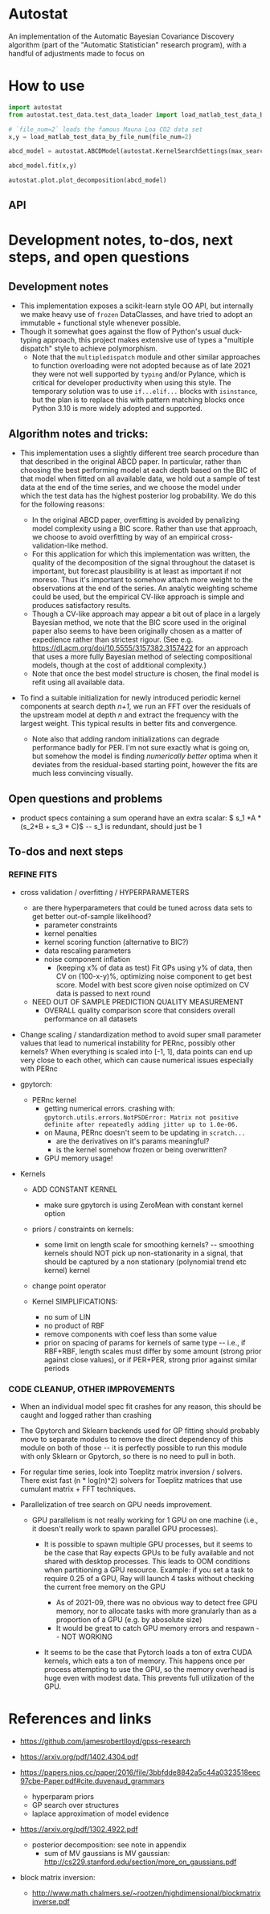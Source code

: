 # Autostat

An implementation of the Automatic Bayesian Covariance Discovery algorithm (part of the "Automatic Statistician" research program), with a handful of adjustments made to focus on

# How to use

```python
import autostat
from autostat.test_data.test_data_loader import load_matlab_test_data_by_file_num

# `file_num=2` loads the famous Mauna Loa CO2 data set
x,y = load_matlab_test_data_by_file_num(file_num=2)

abcd_model = autostat.ABCDModel(autostat.KernelSearchSettings(max_search_depth = 5, num_cpus = 8))

abcd_model.fit(x,y)

autostat.plot.plot_decomposition(abcd_model)


```

## API

# Development notes, to-dos, next steps, and open questions

## Development notes

- This implementation exposes a scikit-learn style OO API, but internally we make heavy use of `frozen` DataClasses, and have tried to adopt an immutable + functional style whenever possible.
- Though it somewhat goes against the flow of Python's usual duck-typing approach, this project makes extensive use of types a "multiple dispatch" style to achieve polymorphism.
  - Note that the `multipledispatch` module and other similar approaches to function overloading were not adopted because as of late 2021 they were not well supported by `typing` and/or Pylance, which is critical for developer productivity when using this style. The temporary solution was to use `if...elif...` blocks with `isinstance`, but the plan is to replace this with pattern matching blocks once Python 3.10 is more widely adopted and supported.

## Algorithm notes and tricks:

- This implementation uses a slightly different tree search procedure than that described in the original ABCD paper. In particular, rather than choosing the best performing model at each depth based on the BIC of that model when fitted on all available data, we hold out a sample of test data at the end of the time series, and we choose the model under which the test data has the highest posterior log probability. We do this for the following reasons:

  - In the original ABCD paper, overfitting is avoided by penalizing model complexity using a BIC score. Rather than use that approach, we choose to avoid overfitting by way of an empirical cross-validation-like method.
  - For this application for which this implementation was written, the quality of the decomposition of the signal throughout the dataset is important, but forecast plausibility is at least as important if not moreso. Thus it's important to somehow attach more weight to the observations at the end of the series. An analytic weighting scheme could be used, but the empirical CV-like approach is simple and produces satisfactory results.
  - Though a CV-like approach may appear a bit out of place in a largely Bayesian method, we note that the BIC score used in the original paper also seems to have been originally chosen as a matter of expedience rather than strictest rigour. (See e.g. https://dl.acm.org/doi/10.5555/3157382.3157422 for an approach that uses a more fully Bayesian method of selecting compositional models, though at the cost of additional complexity.)
  - Note that once the best model structure is chosen, the final model is refit using all available data.

- To find a suitable initialization for newly introduced periodic kernel components at search depth _n+1_, we run an FFT over the residuals of the upstream model at depth _n_ and extract the frequency with the largest weight. This typical results in better fits and convergence.
  - Note also that adding random initializations can degrade performance badly for PER. I'm not sure exactly what is going on, but somehow the model is finding _numerically better_ optima when it deviates from the residual-based starting point, however the fits are much less convincing visually.

## Open questions and problems

- product specs containing a sum operand have an extra scalar: $ s_1 \*A \* (s_2\*B + s_3 \* C)$ -- s_1 is redundant, should just be 1

## To-dos and next steps

### REFINE FITS

- cross validation / overfitting / HYPERPARAMETERS

  - are there hyperparameters that could be tuned across data sets to get better out-of-sample likelihood?
    - parameter constraints
    - kernel penalties
    - kernel scoring function (alternative to BIC?)
    - data rescaling parameters
    - noise component inflation
      - (keeping x% of data as test) Fit GPs using y% of data, then CV on (100-x-y)%, optimizing noise component to get best score. Model with best score given noise optimized on CV data is passed to next round
  - NEED OUT OF SAMPLE PREDICTION QUALITY MEASUREMENT
    - OVERALL quality comparison score that considers overall performance on all datasets

- Change scaling / standardization method to avoid super small parameter values that lead to numerical instability for PERnc, possibly other kernels? When everything is scaled into [-1, 1], data points can end up very close to each other, which can cause numerical issues especially with PERnc

- gpytorch:

  - PERnc kernel
    - getting numerical errors. crashing with: `gpytorch.utils.errors.NotPSDError: Matrix not positive definite after repeatedly adding jitter up to 1.0e-06.`
    - on Mauna, PERnc doesn't seem to be updating in `scratch...`
      - are the derivatives on it's params meaningful?
      - is the kernel somehow frozen or being overwritten?
    - GPU memory usage!

- Kernels

  - ADD CONSTANT KERNEL

    - make sure gpytorch is using ZeroMean with constant kernel option

  - priors / constraints on kernels:
    - some limit on length scale for smoothing kernels? -- smoothing kernels should NOT pick up non-stationarity in a signal, that should be captured by a non stationary (polynomial trend etc kernel) kernel
  - change point operator

  - Kernel SIMPLIFICATIONS:
    - no sum of LIN
    - no product of RBF
    - remove components with coef less than some value
    - prior on spacing of params for kernels of same type -- i.e., if RBF+RBF, length scales must differ by some amount (strong prior against close values), or if PER+PER, strong prior against similar periods

### CODE CLEANUP, OTHER IMPROVEMENTS

- When an individual model spec fit crashes for any reason, this should be caught and logged rather than crashing

- The Gpytorch and Sklearn backends used for GP fitting should probably move to separate modules to remove the direct dependency of this module on both of those -- it is perfectly possible to run this module with only Sklearn or Gpytorch, so there is no need to pull in both.

- For regular time series, look into Toeplitz matrix inversion / solvers. There exist fast (n \* log(n)^2) solvers for Toeplitz matrices that use cumulant matrix + FFT techniques.

- Parallelization of tree search on GPU needs improvement.

  - GPU parallelism is not really working for 1 GPU on one machine (i.e., it doesn't really work to spawn parallel GPU processes).

    - It is possible to spawn multiple GPU processes, but it seems to be the case that Ray expects GPUs to be fully available and not shared with desktop processes. This leads to OOM conditions when partitioning a GPU resource. Example: if you set a task to require 0.25 of a GPU, Ray will launch 4 tasks without checking the current free memory on the GPU

      - As of 2021-09, there was no obvious way to detect free GPU memory, nor to allocate tasks with more granularly than as a proportion of a GPU (e.g. by abosolute size)
      - It would be great to catch GPU memory errors and respawn -- NOT WORKING

    - It seems to be the case that Pytorch loads a ton of extra CUDA kernels, which eats a ton of memory. This happens once per process attempting to use the GPU, so the memory overhead is huge even with modest data. This prevents full utilization of the GPU.

# References and links

- https://github.com/jamesrobertlloyd/gpss-research
- https://arxiv.org/pdf/1402.4304.pdf
- https://papers.nips.cc/paper/2016/file/3bbfdde8842a5c44a0323518eec97cbe-Paper.pdf#cite.duvenaud_grammars
  - hyperparam priors
  - GP search over structures
  - laplace approximation of model evidence
- https://arxiv.org/pdf/1302.4922.pdf

  - posterior decomposition: see note in appendix
    - sum of MV gaussians is MV gaussian: http://cs229.stanford.edu/section/more_on_gaussians.pdf

- block matrix inversion:
  - http://www.math.chalmers.se/~rootzen/highdimensional/blockmatrixinverse.pdf
